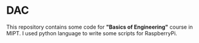 # DAC

This repository contains some code for **"Basics of Engineering"** course in MIPT. I used python language to write some scripts for RaspberryPi. 
